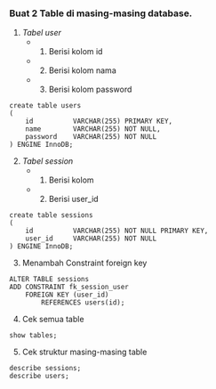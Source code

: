 ### Buat 2 Table di masing-masing database.

1. _Tabel user_
    -   1. Berisi kolom id
    -   2. Berisi kolom nama
    -   3. Berisi kolom password

```
create table users
(
    id          VARCHAR(255) PRIMARY KEY,
    name        VARCHAR(255) NOT NULL,
    password    VARCHAR(255) NOT NULL
) ENGINE InnoDB;
```

2. _Tabel session_
    -   1. Berisi kolom
    -   2. Berisi user_id

```
create table sessions
(
    id          VARCHAR(255) NOT NULL PRIMARY KEY,
    user_id     VARCHAR(255) NOT NULL
) ENGINE InnoDB;
```

3. Menambah Constraint foreign key

```
ALTER TABLE sessions
ADD CONSTRAINT fk_session_user
    FOREIGN KEY (user_id)
        REFERENCES users(id);
```

4. Cek semua table

```
show tables;
```

5. Cek struktur masing-masing table

```
describe sessions;
describe users;
```
